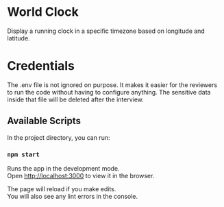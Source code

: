 # World Clock

Display a running clock in a specific timezone based on longitude and latitude.

# Credentials

The .env file is not ignored on purpose. It makes it easier for the reviewers to run the code without having to configure anything. The sensitive data inside that file will be deleted after the interview.

## Available Scripts

In the project directory, you can run:

### `npm start`

Runs the app in the development mode.\
Open [http://localhost:3000](http://localhost:3000) to view it in the browser.

The page will reload if you make edits.\
You will also see any lint errors in the console.
